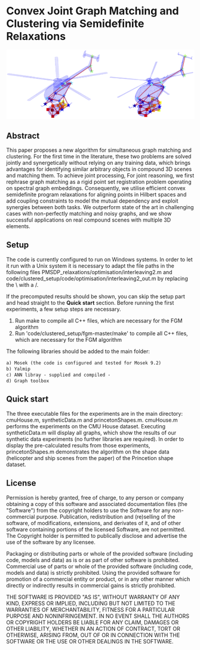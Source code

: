 # Convex Joint Graph Matching and Clustering via Semidefinite Relaxations

![Teaser Image Graphic](https://github.com/mk2510/jointGraphMatchingAndClustering/blob/main/PaperTeaserImageNew.png)

## Abstract

This paper proposes a new algorithm for simultaneous graph matching and clustering. 
For the first time in the literature, these two problems are solved jointly and synergetically without relying on any training data, which brings advantages for identifying similar arbitrary objects in compound 3D scenes and matching them. 
To achieve joint processing, 
For joint reasoning, we first rephrase graph matching as a rigid point set registration problem operating on spectral graph embeddings. 
Consequently, we utilise efficient convex semidefinite program relaxations for aligning points in Hilbert spaces and add coupling constraints to model the mutual dependency and exploit synergies between both tasks. 
We outperform state of the art in challenging cases with non-perfectly matching and noisy graphs, and we show successful applications on real compound scenes with multiple 3D elements. 

## Setup

The code is currently configured to run on Windows systems. In order to let it run with a Unix system it is necessary to adapt the file paths in the following files PMSDP_relaxations/optimisation/interleaving2.m and code/clustered_setup/code/optimisation/interleaving2_out.m by replacing the \ with a /.

If the precomputed results should be shown, you can skip the setup part and head straight to the **Quick start** section. Before running the first experiments, a few setup steps are necessary.

1) Run make to compile all C++ files, which are necessary for the FGM algorithm 
2) Run 'code/clustered_setup/fgm-master/make' to compile all C++ files, which are necessary for the FGM algorithm 

The following libraries should be added to the main folder:
    
    a) Mosek (the code is configured and tested for Mosek 9.2) 
    b) Yalmip
    c) ANN libray - supplied and compiled -
    d) Graph toolbox


## Quick start


The three executable files for the experiments are in the main directory: 
cmuHouse.m, syntheticData.m and princetonShapes.m. cmuHouse.m performs the experiments on the CMU House dataset. Executing syntheticData.m will display all graphs, which show the results of our synthetic data experiments (no further libraries are required). In order to display the pre-calculated results from those experiments,   princetonShapes.m demonstrates the algorithm on the shape data (helicopter and ship scenes from the paper) of the Princetion shape dataset.

## License

Permission is hereby granted, free of charge, to any person or company obtaining a copy of this software and associated documentation files (the "Software") from the copyright holders to use the Software for any non-commercial purpose. Publication, redistribution and (re)selling of the software, of modifications, extensions, and derivates of it, and of other software containing portions of the licensed Software, are not permitted. The Copyright holder is permitted to publically disclose and advertise the use of the software by any licensee.

Packaging or distributing parts or whole of the provided software (including code, models and data) as is or as part of other software is prohibited. Commercial use of parts or whole of the provided software (including code, models and data) is strictly prohibited. Using the provided software for promotion of a commercial entity or product, or in any other manner which directly or indirectly results in commercial gains is strictly prohibited.

THE SOFTWARE IS PROVIDED "AS IS", WITHOUT WARRANTY OF ANY KIND, EXPRESS OR IMPLIED, INCLUDING BUT NOT LIMITED TO THE WARRANTIES OF MERCHANTABILITY, FITNESS FOR A PARTICULAR PURPOSE AND NONINFRINGEMENT. IN NO EVENT SHALL THE AUTHORS OR COPYRIGHT HOLDERS BE LIABLE FOR ANY CLAIM, DAMAGES OR OTHER LIABILITY, WHETHER IN AN ACTION OF CONTRACT, TORT OR OTHERWISE, ARISING FROM, OUT OF OR IN CONNECTION WITH THE SOFTWARE OR THE USE OR OTHER DEALINGS IN THE SOFTWARE.

